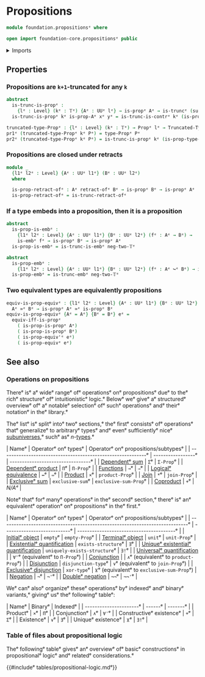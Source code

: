 # Propositions

```agda
module foundation.propositionsᵉ where

open import foundation-core.propositionsᵉ public
```

<details><summary>Imports</summary>

```agda
open import foundation.contractible-typesᵉ
open import foundation.dependent-pair-typesᵉ
open import foundation.logical-equivalencesᵉ
open import foundation.retracts-of-typesᵉ
open import foundation.universe-levelsᵉ

open import foundation-core.embeddingsᵉ
open import foundation-core.equivalencesᵉ
open import foundation-core.truncated-typesᵉ
open import foundation-core.truncation-levelsᵉ
```

</details>

## Properties

### Propositions are `k+1`-truncated for any `k`

```agda
abstract
  is-trunc-is-propᵉ :
    {lᵉ : Level} (kᵉ : 𝕋ᵉ) {Aᵉ : UUᵉ lᵉ} → is-propᵉ Aᵉ → is-truncᵉ (succ-𝕋ᵉ kᵉ) Aᵉ
  is-trunc-is-propᵉ kᵉ is-prop-Aᵉ xᵉ yᵉ = is-trunc-is-contrᵉ kᵉ (is-prop-Aᵉ xᵉ yᵉ)

truncated-type-Propᵉ : {lᵉ : Level} (kᵉ : 𝕋ᵉ) → Propᵉ lᵉ → Truncated-Typeᵉ lᵉ (succ-𝕋ᵉ kᵉ)
pr1ᵉ (truncated-type-Propᵉ kᵉ Pᵉ) = type-Propᵉ Pᵉ
pr2ᵉ (truncated-type-Propᵉ kᵉ Pᵉ) = is-trunc-is-propᵉ kᵉ (is-prop-type-Propᵉ Pᵉ)
```

### Propositions are closed under retracts

```agda
module _
  {l1ᵉ l2ᵉ : Level} {Aᵉ : UUᵉ l1ᵉ} (Bᵉ : UUᵉ l2ᵉ)
  where

  is-prop-retract-ofᵉ : Aᵉ retract-ofᵉ Bᵉ → is-propᵉ Bᵉ → is-propᵉ Aᵉ
  is-prop-retract-ofᵉ = is-trunc-retract-ofᵉ
```

### If a type embeds into a proposition, then it is a proposition

```agda
abstract
  is-prop-is-embᵉ :
    {l1ᵉ l2ᵉ : Level} {Aᵉ : UUᵉ l1ᵉ} {Bᵉ : UUᵉ l2ᵉ} (fᵉ : Aᵉ → Bᵉ) →
    is-embᵉ fᵉ → is-propᵉ Bᵉ → is-propᵉ Aᵉ
  is-prop-is-embᵉ = is-trunc-is-embᵉ neg-two-𝕋ᵉ

abstract
  is-prop-embᵉ :
    {l1ᵉ l2ᵉ : Level} {Aᵉ : UUᵉ l1ᵉ} {Bᵉ : UUᵉ l2ᵉ} (fᵉ : Aᵉ ↪ᵉ Bᵉ) → is-propᵉ Bᵉ → is-propᵉ Aᵉ
  is-prop-embᵉ = is-trunc-embᵉ neg-two-𝕋ᵉ
```

### Two equivalent types are equivalently propositions

```agda
equiv-is-prop-equivᵉ : {l1ᵉ l2ᵉ : Level} {Aᵉ : UUᵉ l1ᵉ} {Bᵉ : UUᵉ l2ᵉ} →
  Aᵉ ≃ᵉ Bᵉ → is-propᵉ Aᵉ ≃ᵉ is-propᵉ Bᵉ
equiv-is-prop-equivᵉ {Aᵉ = Aᵉ} {Bᵉ = Bᵉ} eᵉ =
  equiv-iff-is-propᵉ
    ( is-prop-is-propᵉ Aᵉ)
    ( is-prop-is-propᵉ Bᵉ)
    ( is-prop-equiv'ᵉ eᵉ)
    ( is-prop-equivᵉ eᵉ)
```

## See also

### Operations on propositions

Thereᵉ isᵉ aᵉ wideᵉ rangeᵉ ofᵉ operationsᵉ onᵉ propositionsᵉ dueᵉ to theᵉ richᵉ structureᵉ ofᵉ
intuitionisticᵉ logic.ᵉ Belowᵉ weᵉ giveᵉ aᵉ structuredᵉ overviewᵉ ofᵉ aᵉ notableᵉ selectionᵉ
ofᵉ suchᵉ operationsᵉ andᵉ theirᵉ notationᵉ in theᵉ library.ᵉ

Theᵉ listᵉ isᵉ splitᵉ intoᵉ twoᵉ sections,ᵉ theᵉ firstᵉ consistsᵉ ofᵉ operationsᵉ thatᵉ
generalizeᵉ to arbitraryᵉ typesᵉ andᵉ evenᵉ sufficientlyᵉ niceᵉ
[subuniverses](foundation.subuniverses.md),ᵉ suchᵉ asᵉ
$n$-[types](foundation-core.truncated-types.md).ᵉ

| Nameᵉ                                                        | Operatorᵉ onᵉ typesᵉ | Operatorᵉ onᵉ propositions/subtypesᵉ |
| -----------------------------------------------------------ᵉ | -----------------ᵉ | ---------------------------------ᵉ |
| [Dependentᵉ sum](foundation.dependent-pair-types.mdᵉ)         | `Σ`ᵉ               | `Σ-Prop`ᵉ                          |
| [Dependentᵉ product](foundation.dependent-function-types.mdᵉ) | `Π`ᵉ               | `Π-Prop`ᵉ                          |
| [Functions](foundation-core.function-types.mdᵉ)              | `→`ᵉ               | `⇒`ᵉ                               |
| [Logicalᵉ equivalence](foundation.logical-equivalences.mdᵉ)   | `↔`ᵉ               | `⇔`ᵉ                               |
| [Product](foundation-core.cartesian-product-types.mdᵉ)       | `×`ᵉ               | `product-Prop`ᵉ                    |
| [Join](synthetic-homotopy-theory.joins-of-types.mdᵉ)         | `*`ᵉ               | `join-Prop`ᵉ                       |
| [Exclusiveᵉ sum](foundation.exclusive-sum.mdᵉ)                | `exclusive-sum`ᵉ   | `exclusive-sum-Prop`ᵉ              |
| [Coproduct](foundation-core.coproduct-types.mdᵉ)             | `+`ᵉ               | _N/Aᵉ_                             |

Noteᵉ thatᵉ forᵉ manyᵉ operationsᵉ in theᵉ secondᵉ section,ᵉ thereᵉ isᵉ anᵉ equivalentᵉ
operationᵉ onᵉ propositionsᵉ in theᵉ first.ᵉ

| Nameᵉ                                                                         | Operatorᵉ onᵉ typesᵉ           | Operatorᵉ onᵉ propositions/subtypesᵉ        |
| ----------------------------------------------------------------------------ᵉ | ---------------------------ᵉ | ----------------------------------------ᵉ |
| [Initialᵉ object](foundation-core.empty-types.mdᵉ)                             | `empty`ᵉ                     | `empty-Prop`ᵉ                             |
| [Terminalᵉ object](foundation.unit-type.mdᵉ)                                   | `unit`ᵉ                      | `unit-Prop`ᵉ                              |
| [Existentialᵉ quantification](foundation.existential-quantification.mdᵉ)       | `exists-structure`ᵉ          | `∃`ᵉ                                      |
| [Uniqueᵉ existentialᵉ quantification](foundation.uniqueness-quantification.mdᵉ) | `uniquely-exists-structure`ᵉ | `∃!`ᵉ                                     |
| [Universalᵉ quantification](foundation.universal-quantification.mdᵉ)           |                             | `∀'`ᵉ (equivalentᵉ to `Π-Prop`ᵉ)            |
| [Conjunction](foundation.conjunction.mdᵉ)                                     |                             | `∧`ᵉ (equivalentᵉ to `product-Prop`ᵉ)       |
| [Disjunction](foundation.disjunction.mdᵉ)                                     | `disjunction-type`ᵉ          | `∨`ᵉ (equivalentᵉ to `join-Prop`ᵉ)          |
| [Exclusiveᵉ disjunction](foundation.exclusive-disjunction.mdᵉ)                 | `xor-type`ᵉ                  | `⊻`ᵉ (equivalentᵉ to `exclusive-sum-Prop`ᵉ) |
| [Negation](foundation.negation.mdᵉ)                                           | `¬`ᵉ                         | `¬'`ᵉ                                     |
| [Doubleᵉ negation](foundation.double-negation.mdᵉ)                             | `¬¬`ᵉ                        | `¬¬'`ᵉ                                    |

Weᵉ canᵉ alsoᵉ organizeᵉ theseᵉ operationsᵉ byᵉ indexedᵉ andᵉ binaryᵉ variants,ᵉ givingᵉ usᵉ
theᵉ followingᵉ tableᵉ:

| Nameᵉ                   | Binaryᵉ | Indexedᵉ |
| ----------------------ᵉ | ------ᵉ | -------ᵉ |
| Productᵉ                | `×`ᵉ    | `Π`ᵉ     |
| Conjunctionᵉ            | `∧`ᵉ    | `∀'`ᵉ    |
| Constructiveᵉ existenceᵉ | `+`ᵉ    | `Σ`ᵉ     |
| Existenceᵉ              | `∨`ᵉ    | `∃`ᵉ     |
| Uniqueᵉ existenceᵉ       | `⊻`ᵉ    | `∃!`ᵉ    |

### Table of files about propositional logic

Theᵉ followingᵉ tableᵉ givesᵉ anᵉ overviewᵉ ofᵉ basicᵉ constructionsᵉ in propositionalᵉ
logicᵉ andᵉ relatedᵉ considerations.ᵉ

{{#includeᵉ tables/propositional-logic.mdᵉ}}